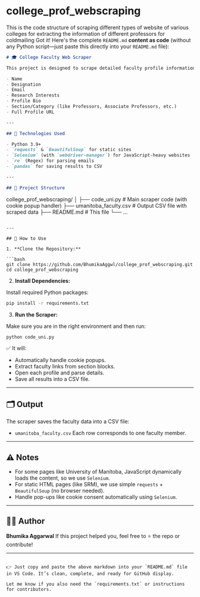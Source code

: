 # college_prof_webscraping
This is the code structure of scraping different types of website of various colleges for extracting the information of different professors for coldmailing 
Got it! Here's the complete `README.md` **content as code** (without any Python script—just paste this directly into your `README.md` file):

```markdown
# 🎓 College Faculty Web Scraper

This project is designed to scrape detailed faculty profile information from university or college department websites. It extracts information such as:

- Name  
- Designation  
- Email  
- Research Interests  
- Profile Bio  
- Section/Category (like Professors, Associate Professors, etc.)  
- Full Profile URL  

---

## 🔧 Technologies Used

- Python 3.9+
- `requests` & `BeautifulSoup` for static sites
- `Selenium` (with `webdriver-manager`) for JavaScript-heavy websites
- `re` (Regex) for parsing emails
- `pandas` for saving results to CSV

---

## 📁 Project Structure

```

college\_prof\_webscraping/
│
├── code\_uni.py              # Main scraper code (with cookie popup handler)
├── umanitoba\_faculty.csv    # Output CSV file with scraped data
├── README.md                # This file
└── ...

````

---

## 🚀 How to Use

1. **Clone the Repository:**

```bash
git clone https://github.com/BhumikaAggwl/college_prof_webscraping.git
cd college_prof_webscraping
````

2. **Install Dependencies:**

Install required Python packages:

```bash
pip install -r requirements.txt
```

3. **Run the Scraper:**

Make sure you are in the right environment and then run:

```bash
python code_uni.py
```

✅ It will:

* Automatically handle cookie popups.
* Extract faculty links from section blocks.
* Open each profile and parse details.
* Save all results into a CSV file.

---

## 🗂 Output

The scraper saves the faculty data into a CSV file:

* `umanitoba_faculty.csv`
  Each row corresponds to one faculty member.

---

## ⚠️ Notes

* For some pages like University of Manitoba, JavaScript dynamically loads the content, so we use `Selenium`.
* For static HTML pages (like SRM), we use simple `requests` + `BeautifulSoup` (no browser needed).
* Handle pop-ups like cookie consent automatically using `Selenium`.

---

## 👩‍💻 Author

**Bhumika Aggarwal**
If this project helped you, feel free to ⭐ the repo or contribute!

---

```

👉 Just copy and paste the above markdown into your `README.md` file in VS Code. It’s clean, complete, and ready for GitHub display.

Let me know if you also need the `requirements.txt` or instructions for contributors.
```

